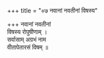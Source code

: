 +++
title = "०७ नवानां नवतीनां विषस्य"

+++
नवानां नवतीनां  
विषस्य रोपुषीणाम् ।  
सर्वासाम् अग्रभं नाम  
वीतापेतारसं विषम् ॥